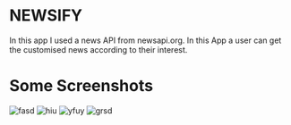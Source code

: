 # NEWSIFY

In this app I used a news API from newsapi.org. In this App a user can get the customised news according to their interest.

# Some Screenshots
![fasd](https://user-images.githubusercontent.com/98682560/190724427-19878113-0c9f-4577-b715-4aab16deabfc.jpeg)
![hiu](https://user-images.githubusercontent.com/98682560/190724174-a85583e3-4fd1-48c5-acb1-8b393b698fa7.jpeg)
![yfuy](https://user-images.githubusercontent.com/98682560/190724273-b503f8bc-e6bf-4512-a53b-506aac365123.jpeg)
![grsd](https://user-images.githubusercontent.com/98682560/190724372-90fc8c0a-0e45-403b-a414-4b553dd412d0.jpeg)

